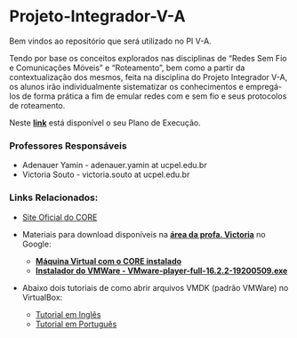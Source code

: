 # Projeto-Integrador-V-A

Bem vindos ao repositório que será utilizado no PI V-A.

Tendo por base os conceitos explorados nas disciplinas de “Redes Sem Fio e Comunicações Móveis” e “Roteamento”, bem como a partir da contextualização dos mesmos, feita na disciplina do Projeto Integrador V-A, os alunos irão individualmente sistematizar os conhecimentos e empregá-los de forma prática a fim de emular redes com e sem fio e seus protocolos de roteamento.

Neste **[link](https://docs.google.com/document/d/1gXFWOfzcvUY6TXPFpbDA4SVsfwe5ZKol7v9w8nf8ivg/edit?usp=sharing)** está disponível o seu Plano de Execução.

### Professores Responsáveis

* Adenauer Yamin - adenauer.yamin at ucpel.edu.br
* Victoria Souto - victoria.souto at ucpel.edu.br


### Links Relacionados:

* [Site Oficial do CORE](https://www.nrl.navy.mil/Our-Work/Areas-of-Research/Information-Technology/NCS/CORE/)

* Materiais para download disponíveis na **[área da profa. Victoria](https://drive.google.com/drive/u/0/folders/1Br5WRXvqyvaAPmqad2RnRHZbGuk88Mtm)** no Google:
  * **[Máquina Virtual com o CORE instalado](https://drive.google.com/file/d/11VVABrhvjM7RNeLUvg92XlbPjTp0r_fj/view?usp=sharing)**
  * **[Instalador do VMWare - VMware-player-full-16.2.2-19200509.exe](https://drive.google.com/file/d/1PBE5Jm_TWVtyvRX8ZrJPMqYdbHbT51Ne/view?usp=sharing)**

* Abaixo dois tutoriais de como abrir arquivos VMDK (padrão VMWare) no VirtualBox:
  * [Tutorial em Inglês](https://techathlon.com/how-to-run-a-vmdk-file-in-oracle-virtualbox/)
  * [Tutorial em Português](https://appleglitz.com/portuguese/como-abrir-um-arquivo-vmdk-no-virtualbox/)
